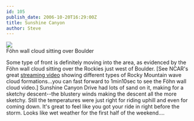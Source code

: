 ```yaml
---
id: 105
publish_date: 2006-10-20T16:29:00Z
title: Sunshine Canyon
author: Steve
---
```

![](http://www.flagstafffrenzy.org/wp-content/uploads/2006/10/foehn.gif)  
Föhn wall cloud sitting over Boulder

Some type of front is definitely moving into the area, as evidenced by the Föhn wall cloud sitting over the Rockies just west of Boulder. \[See NCAR's great [streaming video](http://www.ucar.edu/communications/videos/stock/sr07-waveclouds-ref.mov) showing different types of Rocky Mountain wave cloud formations...you can fast forward to 1min10sec to see the Föhn wall cloud video.\] Sunshine Canyon Drive had lots of sand on it, making for a sketchy descent--the blustery winds making the descent all the more sketchy. Still the temperatures were just right for riding uphill and even for coming down. It's great to feel like you got your ride in right before the storm. Looks like wet weather for the first half of the weekend....